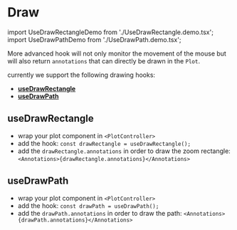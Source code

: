 # Draw

import UseDrawRectangleDemo from './UseDrawRectangle.demo.tsx';
import UseDrawPathDemo from './UseDrawPath.demo.tsx';

More advanced hook will not only monitor the movement of the mouse but will also return `annotations` that can directly be drawn in the `Plot`.

currently we support the following drawing hooks:

- **[useDrawRectangle](./200_draw.md#usedrawrectangle)**
- **[useDrawPath](./200_draw.md#usedrawpath)**

## useDrawRectangle

- wrap your plot component in `<PlotController>`
- add the hook: `const drawRectangle = useDrawRectangle();`
- add the `drawRectangle.annotations` in order to draw the zoom rectangle: `<Annotations>{drawRectangle.annotations}</Annotations>`

<UseDrawRectangleDemo />

## useDrawPath

- wrap your plot component in `<PlotController>`
- add the hook: `const drawPath = useDrawPath();`
- add the `drawPath.annotations` in order to draw the path: `<Annotations>{drawPath.annotations}</Annotations>`

<UseDrawPathDemo />

